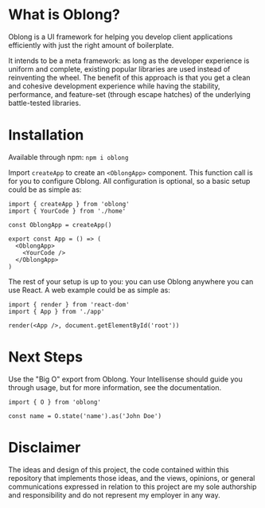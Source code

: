 # What is Oblong?

Oblong is a UI framework for helping you develop client applications efficiently with just the right amount of boilerplate.

It intends to be a meta framework: as long as the developer experience is uniform and complete, existing popular libraries are used instead of reinventing the wheel. The benefit of this approach is that you get a clean and cohesive development experience while having the stability, performance, and feature-set (through escape hatches) of the underlying battle-tested libraries.

# Installation

Available through npm: `npm i oblong`

Import `createApp` to create an `<OblongApp>` component. This function call is for you to configure Oblong. All configuration is optional, so a basic setup could be as simple as:

```tsx
import { createApp } from 'oblong'
import { YourCode } from './home'

const OblongApp = createApp()

export const App = () => (
  <OblongApp>
    <YourCode />
  </OblongApp>
)
```

The rest of your setup is up to you: you can use Oblong anywhere you can use React. A web example could be as simple as:

```tsx
import { render } from 'react-dom'
import { App } from './app'

render(<App />, document.getElementById('root'))
```

# Next Steps

Use the "Big O" export from Oblong. Your Intellisense should guide you through usage, but for more information, see the documentation.

```tsx
import { O } from 'oblong'

const name = O.state('name').as('John Doe')
```

# Disclaimer

The ideas and design of this project, the code contained within this repository that implements those ideas, and the views, opinions, or general communications expressed in relation to this project are my sole authorship and responsibility and do not represent my employer in any way.

